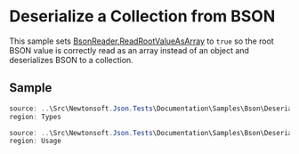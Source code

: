 ﻿# Deserialize a Collection from BSON

This sample sets [BsonReader.ReadRootValueAsArray](P:Newtonsoft.Json.Bson.BsonReader.ReadRootValueAsArray) to `true` so the root BSON value is correctly read as an array instead of an object and deserializes BSON to a collection.

## Sample

```csharp Types
source: ..\Src\Newtonsoft.Json.Tests\Documentation\Samples\Bson\DeserializeFromBsonCollection.cs
region: Types
```

```csharp Usage
source: ..\Src\Newtonsoft.Json.Tests\Documentation\Samples\Bson\DeserializeFromBsonCollection.cs
region: Usage
```